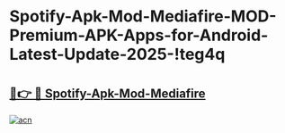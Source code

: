 # Spotify-Apk-Mod-Mediafire-MOD-Premium-APK-Apps-for-Android-Latest-Update-2025-!teg4q

# <h2><a href="https://rpsxiu.esa.edu.pl?title=Spotify-Apk-Mod-Mediafire&ref=teg4q">🔗👉 🔴 Spotify-Apk-Mod-Mediafire</a></h2>

[![acn](https://github.com/user-attachments/assets/0f9c940e-d8b0-45ae-aac7-cd30a18b3e1c)](https://rpsxiu.esa.edu.pl?title=Spotify-Apk-Mod-Mediafire&ref=teg4q)

